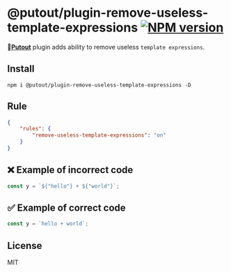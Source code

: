 # @putout/plugin-remove-useless-template-expressions [![NPM version][NPMIMGURL]][NPMURL]

[NPMIMGURL]: https://img.shields.io/npm/v/@putout/plugin-remove-useless-template-expressions.svg?style=flat&longCache=true
[NPMURL]: https://npmjs.org/package/@putout/plugin-remove-useless-template-expressions"npm"

🐊[**Putout**](https://github.com/coderaiser/putout) plugin adds ability to remove useless `template expressions`.

## Install

```
npm i @putout/plugin-remove-useless-template-expressions -D
```

## Rule

```json
{
    "rules": {
        "remove-useless-template-expressions": "on"
    }
}
```

## ❌ Example of incorrect code

```js
const y = `${"hello"} + ${"world"}`;
```

## ✅ Example of correct code

```js
const y = `hello + world`;
```

## License

MIT
